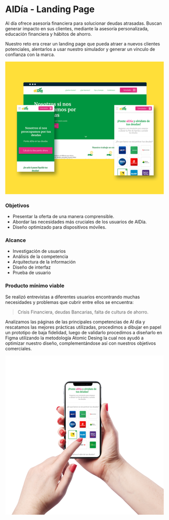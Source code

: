 # AlDía -  Landing Page 

Al día ofrece asesoría financiera para solucionar deudas atrasadas. Buscan generar impacto en sus clientes, mediante la asesoría personalizada, educación financiera y hábitos de ahorro.

Nuestro reto era crear un landing page que pueda atraer a nuevos clientes potenciales, alentarlos a usar nuestro simulador y generar un vínculo de confianza con la marca.

![al día](https://raw.githubusercontent.com/alejandraHoces/AlDia/master/aldia.png)

### Objetivos
- Presentar la oferta de una manera comprensible.
- Abordar las necesidades más cruciales de los usuarios de AlDía.
- Diseño optimizado para dispositivos móviles.  

### Alcance
- Investigación de usuarios
- Análisis de la competencia
- Arquitectura de la información
- Diseño de interfaz
- Prueba de usuario

### Producto mínimo viable
Se realizó entrevistas a diferentes usuarios encontrando muchas necesidades y problemas que cubrir entre ellos se encuentra:
> Crisis Financiera, deudas Bancarias, falta de cultura de ahorro.  

Analizamos las páginas de las principales competencias de Al día y rescatamos las mejores prácticas utilizadas, procedimos a dibujar en papel un prototipo de baja fidelidad, luego de validarlo procedimos a diseñarlo en Figma utilizando la metodología Atomic Desing la cual nos ayudó a optimizar nuestro diseño, complementándose así con nuestros objetivos comerciales.

![al día](https://raw.githubusercontent.com/alejandraHoces/AlDia/master/pruebaaldia.png)





